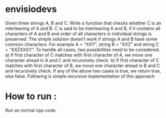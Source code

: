 # envisiodevs
Given three strings A, B and C. Write a function that checks whether C is an interleaving of A and B. C
is said to be interleaving A and B, if it contains all characters of A and B and order of all characters in
individual strings is preserved.
The simple solution doesn’t work if strings A and B have some common characters. For example A =
“XXY”, string B = “XXZ” and string C = “XXZXXXY”. To handle all cases, two possibilities need to be
considered.
a) If first character of C matches with first character of A, we move one character ahead in A and C and
recursively check.
b) If first character of C matches with first character of B, we move one character ahead in B and C and
recursively check.
If any of the above two cases is true, we return true, else false. Following is simple recursive
implementation of this approach

# How to run :
Run as normal cpp code.
